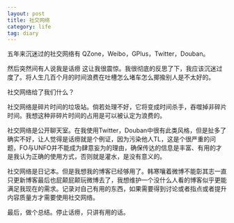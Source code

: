```yaml
---
layout: post
title: 社交网络
category: life
tag: diary
---
```



五年来沉迷过的社交网络有 QZone，Weibo，GPlus，Twitter，Douban。

然后突然间有人说我是话痨 这让我很震惊。我很彻底的反思了下，我应该沉迷过度了。将人生几百个月的时间浪费在吐槽怎么堵车怎么揶揄别人是不太好的。

社交网络给了我们什么？

社交网络是碎片时间的垃圾站。倘若处理不好，它将变成时间杀手，吞噬掉非碎片时间。我想这种非碎片时间的占用是可以被认定为浪费的。

社交网络是公开聊天室。在我使用Twitter，Douban中很有此类风格，但是扯多了确实不好，让人觉得是话痨就是个例证，因为污染他人TL，这是个很严重的问题，FO与UNFO并不能成为肆意妄为的理由，确保传达的信息是丰富、有用的才是我认为正确的使用方式，否则就是灌水，是没有意义的。

社交网络是日记本。但是我想我的博客已经够用了。韩寒嚷着微博不能彰其志一直只更新博客最后也屁颠屁颠玩微博去了，我想维护一个没什么人看的博客似乎更能满足我现在的需求。记录对自己有用的东西，如果需要得到讨论或者指点或者提升内容质量方才需要使用社交网络。



最后，做个总结。停止话痨，只讲有用的话。
